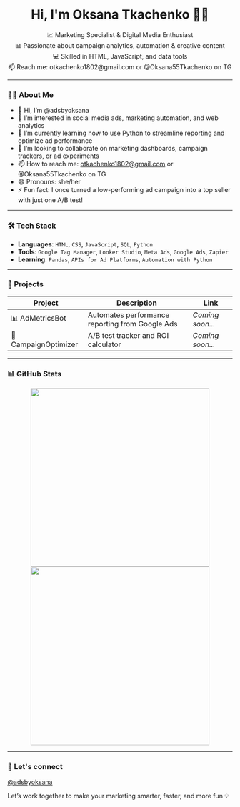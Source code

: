 <h1 align="center">Hi, I'm Oksana Tkachenko 👩‍💻</h1>

<p align="center">
  📈 Marketing Specialist & Digital Media Enthusiast<br>
  📊 Passionate about campaign analytics, automation & creative content<br>
  💻 Skilled in HTML, JavaScript, and data tools<br>
  📫 Reach me: otkachenko1802@gmail.com or @Oksana55Tkachenko on TG
</p>

---

### 🙋‍♀️ About Me

- 👋 Hi, I’m @adsbyoksana  
- 👀 I’m interested in social media ads, marketing automation, and web analytics  
- 🌱 I’m currently learning how to use Python to streamline reporting and optimize ad performance  
- 💞️ I’m looking to collaborate on marketing dashboards, campaign trackers, or ad experiments  
- 📫 How to reach me: otkachenko1802@gmail.com or @Oksana55Tkachenko on TG  
- 😄 Pronouns: she/her  
- ⚡ Fun fact: I once turned a low-performing ad campaign into a top seller with just one A/B test!

---

### 🛠 Tech Stack

- **Languages**: `HTML`, `CSS`, `JavaScript`, `SQL`, `Python`
- **Tools**: `Google Tag Manager`, `Looker Studio`, `Meta Ads`, `Google Ads`, `Zapier`
- **Learning**: `Pandas`, `APIs for Ad Platforms`, `Automation with Python`

---

### 🚀 Projects

| Project | Description | Link |
|--------|-------------|------|
| 📊 AdMetricsBot | Automates performance reporting from Google Ads | *Coming soon...* |
| 🧠 CampaignOptimizer | A/B test tracker and ROI calculator | *Coming soon...* |

---

### 📊 GitHub Stats

<p align="center">
  <img src="https://github-readme-stats.vercel.app/api?username=adsbyoksana&show_icons=true&theme=github_dark" width="400" />
  <img src="https://github-readme-streak-stats.herokuapp.com/?user=adsbyoksana&theme=github-dark" width="400" />
</p>

---

### 🤝 Let's connect

[@adsbyoksana](https://github.com/adsbyoksana/)

Let’s work together to make your marketing smarter, faster, and more fun 💡
